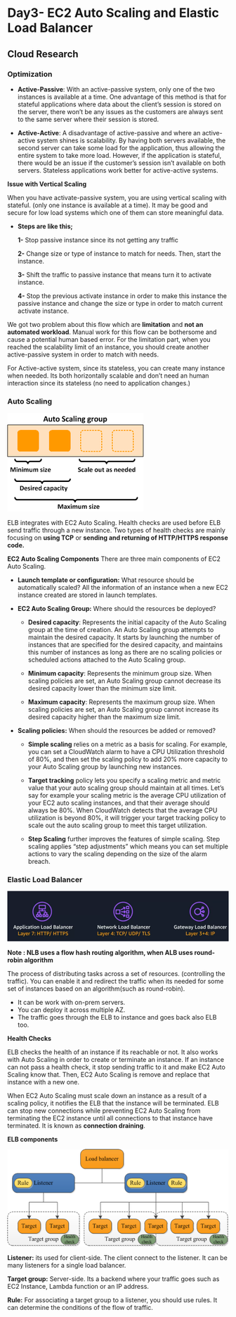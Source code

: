 <!-- This is a template you can use for quick progress days. It removes a lot of the steps we encourage you to share in the longer template 000-DAY-ARTICLE-LONG-TEMPLATE.MD-->

# Day3- EC2 Auto Scaling and Elastic Load Balancer

## Cloud Research

### Optimization

- **Active-Passive**: With an active-passive system, only one of the two instances is available at a time. One advantage of this method is that for stateful applications where data about the client’s session is stored on the server, there won’t be any issues as the customers are always sent to the same server where their session is stored.

- **Active-Active**: A disadvantage of active-passive and where an active-active system shines is scalability. By having both servers available, the second server can take some load for the application, thus allowing the entire system to take more load. However, if the application is stateful, there would be an issue if the customer’s session isn’t available on both servers. Stateless applications work better for active-active systems.

**Issue with Vertical Scaling**

When you have activate-passive system, you are using vertical scaling with stateful. (only one instance is available at a time). It may be good and secure for low load systems which one of them can store meaningful data.

- **Steps are like this;**

  **1-** Stop passive instance since its not getting any traffic

  **2-** Change size or type of instance to match for needs. Then, start the instance.

  **3-** Shift the traffic to passive instance that means turn it to activate instance.

  **4-** Stop the previous activate instance in order to make this instance the passive instance and change the size or type in order to match current activate instance.

We got two problem about this flow which are **limitation** and **not an automated workload**. Manual work for this flow can be bothersome and cause a potential human based error. For the limitation part, when you reached the scalability limit of an instance, you should create another active-passive system in order to match with needs.

For Active-active system, since its stateless, you can create many instance when needed. Its both horizontally scalable and don’t need an human interaction since its stateless (no need to application changes.)

### Auto Scaling

<img src="/images/auto-scaling.png">

ELB integrates with EC2 Auto Scaling. Health checks are used before ELB send traffic through a new instance. Two types of health checks are mainly focusing on **using TCP** or **sending and returning of HTTP/HTTPS response code.**

**EC2 Auto Scaling Components**
There are three main components of EC2 Auto Scaling.

- **Launch template or configuration:** What resource should be automatically scaled? All the information of an instance when a new EC2 instance created are stored in launch templates.

- **EC2 Auto Scaling Group:** Where should the resources be deployed?

  - **Desired capacity**: Represents the initial capacity of the Auto Scaling group at the time of creation. An Auto Scaling group attempts to maintain the desired capacity. It starts by launching the number of instances that are specified for the desired capacity, and maintains this number of instances as long as there are no scaling policies or scheduled actions attached to the Auto Scaling group.

  - **Minimum capacity**: Represents the minimum group size. When scaling policies are set, an Auto Scaling group cannot decrease its desired capacity lower than the minimum size limit.

  - **Maximum capacity**: Represents the maximum group size. When scaling policies are set, an Auto Scaling group cannot increase its desired capacity higher than the maximum size limit.

- **Scaling policies:** When should the resources be added or removed?

  - **Simple scaling** relies on a metric as a basis for scaling. For example, you can set a CloudWatch alarm to have a CPU Utilization threshold of 80%, and then set the scaling policy to add 20% more capacity to your Auto Scaling group by launching new instances.

  - **Target tracking** policy lets you specify a scaling metric and metric value that your auto scaling group should maintain at all times. Let’s say for example your scaling metric is the average CPU utilization of your EC2 auto scaling instances, and that their average should always be 80%. When CloudWatch detects that the average CPU utilization is beyond 80%, it will trigger your target tracking policy to scale out the auto scaling group to meet this target utilization.

  - **Step Scaling** further improves the features of simple scaling. Step scaling applies “step adjustments” which means you can set multiple actions to vary the scaling depending on the size of the alarm breach.

### Elastic Load Balancer

<img src="/images/ELB.png">

**Note : NLB uses a flow hash routing algorithm, when ALB uses round-robin algorithm**

The process of distributing tasks across a set of resources. (controlling the traffic). You can enable it and redirect the traffic when its needed for some set of instances based on an algorithm(such as round-robin).

- It can be work with on-prem servers.
- You can deploy it across multiple AZ.
- The traffic goes through the ELB to instance and goes back also ELB too.

**Health Checks**

ELB checks the health of an instance if its reachable or not. It also works with Auto Scaling in order to create or terminate an instance. If an instance can not pass a health check, it stop sending traffic to it and make EC2 Auto Scaling know that. Then, EC2 Auto Scaling is remove and replace that instance with a new one.

When EC2 Auto Scaling must scale down an instance as a result of a scaling policy, it notifies the ELB that the instance will be terminated. ELB can stop new connections while preventing EC2 Auto Scaling from terminating the EC2 instance until all connections to that instance have terminated. It is known as **connection draining**.

**ELB components**

<img src="/images/ELB_comps.png">

**Listener:** its used for client-side. The client connect to the listener. It can be many listeners for a single load balancer.

**Target group:** Server-side. Its a backend where your traffic goes such as EC2 Instance, Lambda function or an IP address.

**Rule:** For associating a target group to a listener, you should use rules. It can determine the conditions of the flow of traffic.

